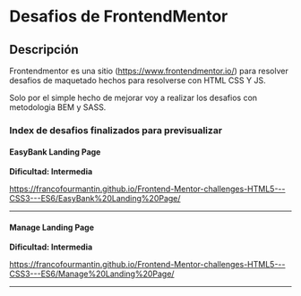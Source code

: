 # Desafios de FrontendMentor #

## Descripción ##

Frontendmentor es una sitio (https://www.frontendmentor.io/) para resolver desafios de maquetado hechos para resolverse con HTML CSS Y JS.

Solo por el simple hecho de mejorar voy a realizar los desafios con metodologia BEM y SASS.

### Index de desafios finalizados para previsualizar ###

#### EasyBank Landing Page ####

**Dificultad: Intermedia**

https://francofourmantin.github.io/Frontend-Mentor-challenges-HTML5---CSS3---ES6/EasyBank%20Landing%20Page/

---

#### Manage Landing Page #### 

**Dificultad: Intermedia**

https://francofourmantin.github.io/Frontend-Mentor-challenges-HTML5---CSS3---ES6/Manage%20Landing%20Page/

---